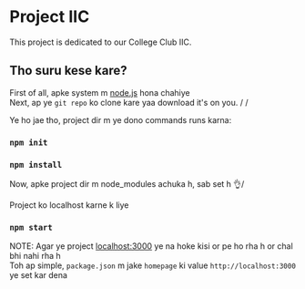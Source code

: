 # Project IIC

This project is dedicated to our College Club IIC.

## Tho suru kese kare?

First of all, apke system m [node.js](https://nodejs.org/en/download/current) hona chahiye \
Next, ap ye `git repo` ko clone kare yaa download it's on you. / /

Ye ho jae tho, project dir m ye dono commands runs karna:

### `npm init`

### `npm install`

Now, apke project dir m node_modules achuka h, sab set h 👌/

Project ko localhost karne k liye 

### `npm start`

NOTE: Agar ye project [localhost:3000](http://localhost:3000) ye na hoke kisi or pe ho rha h or chal bhi nahi rha h \
      Toh ap simple, `package.json` m jake `homepage` ki value `http://localhost:3000` ye set kar dena